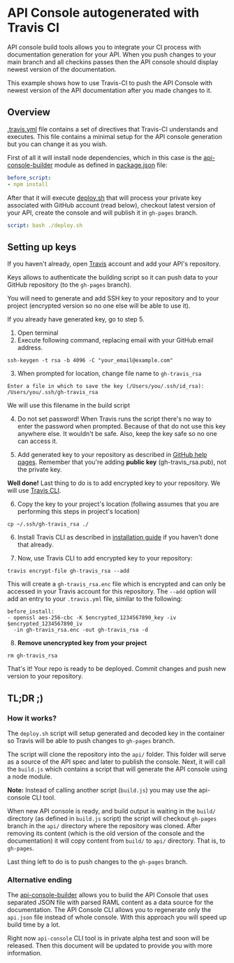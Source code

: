 # API Console autogenerated with Travis CI

API console build tools allows you to integrate your CI process with documentation generation for your API. When you push changes to your main branch and all checkins passes then the API console should display newest version of the documentation.

This example shows how to use Travis-CI to push the API Console with newest version of the API documentation after you made changes to it.

## Overview

[.travis.yml](.travis.yml) file contains a set of directives that Travis-CI understands and executes. This file contains a minimal setup for the API console generation but you can change it as you wish.

First of all it will install node dependencies, which in this case is the
[api-console-builder](https://www.npmjs.com/package/api-console-builder) module as defined in [package.json](package.json) file:

```yaml
before_script:
- npm install
```

After that it will execute [deploy.sh](deploy.sh) that will process your private key associated with GitHub account (read below), checkout latest version of your API, create the console and will publish it in `gh-pages` branch.

```yaml
script: bash ./deploy.sh
```

## Setting up keys

If you haven't already, open [Travis](https://travis-ci.org/) account and add  your API's repository.

Keys allows to authenticate the building script so it can push data to your GitHub repository (to the `gh-pages` branch).

You will need to generate and add SSH key to your repository and to your project (encrypted version so no one else will be able to use it).

If you already have generated key, go to step 5.

1.  Open terminal
2.  Execute following command, replacing email with your GitHub email address.

```
ssh-keygen -t rsa -b 4096 -C "your_email@example.com"
```

3.  When prompted for location, change file name to `gh-travis_rsa`

```
Enter a file in which to save the key (/Users/you/.ssh/id_rsa): /Users/you/.ssh/gh-travis_rsa
```

We will use this filename in the build script

4.  Do not set password! When Travis runs the script there's no way to enter the password when prompted. Because of that do not use this key anywhere else. It wouldn't be safe. Also, keep the key safe so no one can access it.

5.  Add generated key to your repository as described in [GitHub help pages](https://help.github.com/articles/adding-a-new-ssh-key-to-your-github-account/). Remember that you're adding __public key__ (gh-travis_rsa.pub), not the private key.

__Well done!__ Last thing to do is to add encrypted key to your repository. We will use [Travis CLI](https://github.com/travis-ci/travis.rb).

6.  Copy the key to your project's location (follwing assumes that you are performing this steps in project's location)

```
cp ~/.ssh/gh-travis_rsa ./
```

6.  Install Travis CLI as described in [installation guide](https://github.com/travis-ci/travis.rb#installation) if you haven't done that already.

7.  Now, use Travis CLI to add encrypted key to your repository:

```
travis encrypt-file gh-travis_rsa --add
```

This will create a `gh-travis_rsa.enc` file which is encrypted and can only be accessed in your Travis account for this repository. The `--add` option will add an entry to your `.travis.yml` file, similar to the following:

```
before_install:
- openssl aes-256-cbc -K $encrypted_1234567890_key -iv $encrypted_1234567890_iv
  -in gh-travis_rsa.enc -out gh-travis_rsa -d
```

8.  __Remove unencrypted key from your project__

```
rm gh-travis_rsa
```

That's it! Your repo is ready to be deployed. Commit changes and push new version to your repository.

## TL;DR ;)

### How it works?

The `deploy.sh` script will setup generated and decoded key in the container so Travis will be able to push changes to `gh-pages` branch.

The script will clone the repository into the `api/` folder. This folder will serve as a source of the API spec and later to publish the console. Next, it will call the `build.js` which contains a script that will generate the API console using a node module.

__Note:__ Instead of calling another script (`build.js`) you may use the api-console CLI tool.

When new API console is ready, and build output is waiting in the `build/` directory (as defined in `build.js` script) the script will checkout `gh-pages` branch in the `api/` directory where the repository was cloned.
After removing its content (which is the old version of the console and the documentation) it will copy content from `build/` to `api/` directory. That is, to `gh-pages`.

Last thing left to do is to push changes to the `gh-pages` branch.

### Alternative ending

The [api-console-builder](https://www.npmjs.com/package/api-console-builder) allows you to build the API Console that uses separated JSON file with parsed RAML content as a data source for the documentation. The API Console CLI allows you to regenerate only the `api.json` file instead of whole console. With this approach you will speed up build time by a lot.

Right now `api-console` CLI tool is in private alpha test and soon will be released. Then this document will be updated to provide you with more information.
